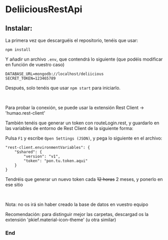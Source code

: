 # DeliiciousRestApi

## Instalar:

La primera vez que descarguéis el repositorio, tenéis que usar:

    npm install

Y añadir un archivo `.env`, que contendrá lo siguiente (que podéis modificar en función de vuestro caso)

    DATABASE_URL=mongodb://localhost/deliicious
    SECRET_TOKEN=123465789

Después, solo tenéis que usar `npm start` para iniciarlo.

<br/>

Para probar la conexión, se puede usar la extensión Rest Client -> 'humao.rest-client'

También tenéis que generar un token con routeLogin.rest, y guardarlo en las variables de entorno de Rest Client de la siguiente forma:

Pulsa `F1` y escribe `Open Settings (JSON)`, y pega lo siguiente en el archivo:

    "rest-client.environmentVariables": {
        "$shared": {
            "version": "v1",
            "token": "pon.tu.token.aqui"
        }
    }

Tendréis que generar un nuevo token cada ~~12 horas~~ 2 meses, y ponerlo en ese sitio

<br/>

Nota: no os irá sin haber creado la base de datos en vuestro equipo

Recomendación: para distinguir mejor las carpetas, descargad os la extensión 'pkief.material-icon-theme' (u otra similar)

### End